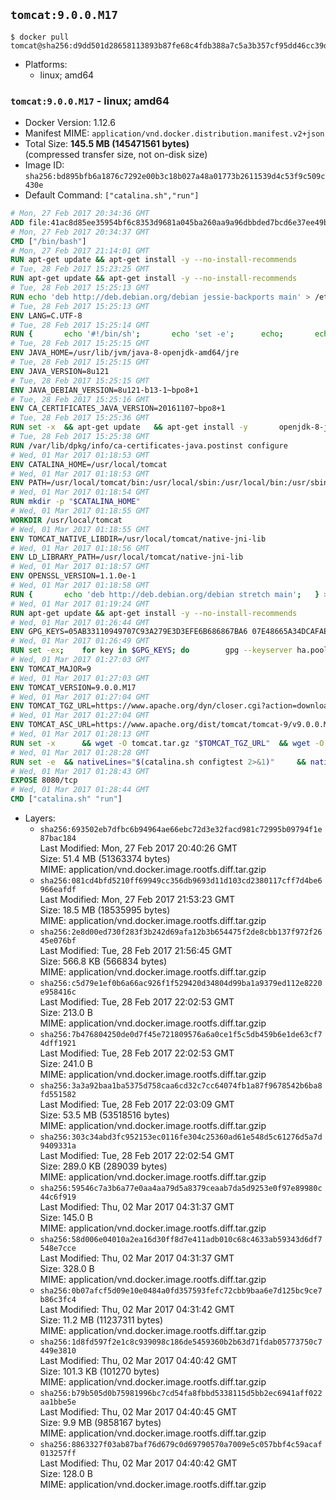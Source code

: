 ## `tomcat:9.0.0.M17`

```console
$ docker pull tomcat@sha256:d9dd501d28658113893b87fe68c4fdb388a7c5a3b357cf95dd46cc39d6c6e4cb
```

-	Platforms:
	-	linux; amd64

### `tomcat:9.0.0.M17` - linux; amd64

-	Docker Version: 1.12.6
-	Manifest MIME: `application/vnd.docker.distribution.manifest.v2+json`
-	Total Size: **145.5 MB (145471561 bytes)**  
	(compressed transfer size, not on-disk size)
-	Image ID: `sha256:bd895bfb6a1876c7292e00b3c18b027a48a01773b2611539d4c53f9c509c430e`
-	Default Command: `["catalina.sh","run"]`

```dockerfile
# Mon, 27 Feb 2017 20:34:36 GMT
ADD file:41ac8d85ee35954bf6c8353d9681a045ba260aa9a96dbbded7bcd6e37ee49bea in / 
# Mon, 27 Feb 2017 20:34:37 GMT
CMD ["/bin/bash"]
# Mon, 27 Feb 2017 21:14:01 GMT
RUN apt-get update && apt-get install -y --no-install-recommends 		ca-certificates 		curl 		wget 	&& rm -rf /var/lib/apt/lists/*
# Tue, 28 Feb 2017 15:23:25 GMT
RUN apt-get update && apt-get install -y --no-install-recommends 		bzip2 		unzip 		xz-utils 	&& rm -rf /var/lib/apt/lists/*
# Tue, 28 Feb 2017 15:25:13 GMT
RUN echo 'deb http://deb.debian.org/debian jessie-backports main' > /etc/apt/sources.list.d/jessie-backports.list
# Tue, 28 Feb 2017 15:25:13 GMT
ENV LANG=C.UTF-8
# Tue, 28 Feb 2017 15:25:14 GMT
RUN { 		echo '#!/bin/sh'; 		echo 'set -e'; 		echo; 		echo 'dirname "$(dirname "$(readlink -f "$(which javac || which java)")")"'; 	} > /usr/local/bin/docker-java-home 	&& chmod +x /usr/local/bin/docker-java-home
# Tue, 28 Feb 2017 15:25:15 GMT
ENV JAVA_HOME=/usr/lib/jvm/java-8-openjdk-amd64/jre
# Tue, 28 Feb 2017 15:25:15 GMT
ENV JAVA_VERSION=8u121
# Tue, 28 Feb 2017 15:25:15 GMT
ENV JAVA_DEBIAN_VERSION=8u121-b13-1~bpo8+1
# Tue, 28 Feb 2017 15:25:16 GMT
ENV CA_CERTIFICATES_JAVA_VERSION=20161107~bpo8+1
# Tue, 28 Feb 2017 15:25:36 GMT
RUN set -x 	&& apt-get update 	&& apt-get install -y 		openjdk-8-jre-headless="$JAVA_DEBIAN_VERSION" 		ca-certificates-java="$CA_CERTIFICATES_JAVA_VERSION" 	&& rm -rf /var/lib/apt/lists/* 	&& [ "$JAVA_HOME" = "$(docker-java-home)" ]
# Tue, 28 Feb 2017 15:25:38 GMT
RUN /var/lib/dpkg/info/ca-certificates-java.postinst configure
# Wed, 01 Mar 2017 01:18:53 GMT
ENV CATALINA_HOME=/usr/local/tomcat
# Wed, 01 Mar 2017 01:18:53 GMT
ENV PATH=/usr/local/tomcat/bin:/usr/local/sbin:/usr/local/bin:/usr/sbin:/usr/bin:/sbin:/bin
# Wed, 01 Mar 2017 01:18:54 GMT
RUN mkdir -p "$CATALINA_HOME"
# Wed, 01 Mar 2017 01:18:55 GMT
WORKDIR /usr/local/tomcat
# Wed, 01 Mar 2017 01:18:55 GMT
ENV TOMCAT_NATIVE_LIBDIR=/usr/local/tomcat/native-jni-lib
# Wed, 01 Mar 2017 01:18:56 GMT
ENV LD_LIBRARY_PATH=/usr/local/tomcat/native-jni-lib
# Wed, 01 Mar 2017 01:18:57 GMT
ENV OPENSSL_VERSION=1.1.0e-1
# Wed, 01 Mar 2017 01:18:58 GMT
RUN { 		echo 'deb http://deb.debian.org/debian stretch main'; 	} > /etc/apt/sources.list.d/stretch.list 	&& { 		echo 'Package: *'; 		echo 'Pin: release n=stretch'; 		echo 'Pin-Priority: -10'; 		echo; 		echo 'Package: openssl libssl*'; 		echo "Pin: version $OPENSSL_VERSION"; 		echo 'Pin-Priority: 990'; 	} > /etc/apt/preferences.d/stretch-openssl
# Wed, 01 Mar 2017 01:19:24 GMT
RUN apt-get update && apt-get install -y --no-install-recommends 		libapr1 		openssl="$OPENSSL_VERSION" 	&& rm -rf /var/lib/apt/lists/*
# Wed, 01 Mar 2017 01:26:44 GMT
ENV GPG_KEYS=05AB33110949707C93A279E3D3EFE6B686867BA6 07E48665A34DCAFAE522E5E6266191C37C037D42 47309207D818FFD8DCD3F83F1931D684307A10A5 541FBE7D8F78B25E055DDEE13C370389288584E7 61B832AC2F1C5A90F0F9B00A1C506407564C17A3 79F7026C690BAA50B92CD8B66A3AD3F4F22C4FED 9BA44C2621385CB966EBA586F72C284D731FABEE A27677289986DB50844682F8ACB77FC2E86E29AC A9C5DF4D22E99998D9875A5110C01C5A2F6059E7 DCFD35E0BF8CA7344752DE8B6FB21E8933C60243 F3A04C595DB5B6A5F1ECA43E3B7BBB100D811BBE F7DA48BB64BCB84ECBA7EE6935CD23C10D498E23
# Wed, 01 Mar 2017 01:26:49 GMT
RUN set -ex; 	for key in $GPG_KEYS; do 		gpg --keyserver ha.pool.sks-keyservers.net --recv-keys "$key"; 	done
# Wed, 01 Mar 2017 01:27:03 GMT
ENV TOMCAT_MAJOR=9
# Wed, 01 Mar 2017 01:27:03 GMT
ENV TOMCAT_VERSION=9.0.0.M17
# Wed, 01 Mar 2017 01:27:04 GMT
ENV TOMCAT_TGZ_URL=https://www.apache.org/dyn/closer.cgi?action=download&filename=tomcat/tomcat-9/v9.0.0.M17/bin/apache-tomcat-9.0.0.M17.tar.gz
# Wed, 01 Mar 2017 01:27:04 GMT
ENV TOMCAT_ASC_URL=https://www.apache.org/dist/tomcat/tomcat-9/v9.0.0.M17/bin/apache-tomcat-9.0.0.M17.tar.gz.asc
# Wed, 01 Mar 2017 01:28:13 GMT
RUN set -x 		&& wget -O tomcat.tar.gz "$TOMCAT_TGZ_URL" 	&& wget -O tomcat.tar.gz.asc "$TOMCAT_ASC_URL" 	&& gpg --batch --verify tomcat.tar.gz.asc tomcat.tar.gz 	&& tar -xvf tomcat.tar.gz --strip-components=1 	&& rm bin/*.bat 	&& rm tomcat.tar.gz* 		&& nativeBuildDir="$(mktemp -d)" 	&& tar -xvf bin/tomcat-native.tar.gz -C "$nativeBuildDir" --strip-components=1 	&& nativeBuildDeps=" 		gcc 		libapr1-dev 		libssl-dev 		make 		openjdk-${JAVA_VERSION%%[-~bu]*}-jdk=$JAVA_DEBIAN_VERSION 	" 	&& apt-get update && apt-get install -y --no-install-recommends $nativeBuildDeps && rm -rf /var/lib/apt/lists/* 	&& ( 		export CATALINA_HOME="$PWD" 		&& cd "$nativeBuildDir/native" 		&& ./configure 			--libdir="$TOMCAT_NATIVE_LIBDIR" 			--prefix="$CATALINA_HOME" 			--with-apr="$(which apr-1-config)" 			--with-java-home="$(docker-java-home)" 			--with-ssl=yes 		&& make -j$(nproc) 		&& make install 	) 	&& apt-get purge -y --auto-remove $nativeBuildDeps 	&& rm -rf "$nativeBuildDir" 	&& rm bin/tomcat-native.tar.gz
# Wed, 01 Mar 2017 01:28:28 GMT
RUN set -e 	&& nativeLines="$(catalina.sh configtest 2>&1)" 	&& nativeLines="$(echo "$nativeLines" | grep 'Apache Tomcat Native')" 	&& nativeLines="$(echo "$nativeLines" | sort -u)" 	&& if ! echo "$nativeLines" | grep 'INFO: Loaded APR based Apache Tomcat Native library' >&2; then 		echo >&2 "$nativeLines"; 		exit 1; 	fi
# Wed, 01 Mar 2017 01:28:43 GMT
EXPOSE 8080/tcp
# Wed, 01 Mar 2017 01:28:44 GMT
CMD ["catalina.sh" "run"]
```

-	Layers:
	-	`sha256:693502eb7dfbc6b94964ae66ebc72d3e32facd981c72995b09794f1e87bac184`  
		Last Modified: Mon, 27 Feb 2017 20:40:26 GMT  
		Size: 51.4 MB (51363374 bytes)  
		MIME: application/vnd.docker.image.rootfs.diff.tar.gzip
	-	`sha256:081cd4bfd5210ff69949cc356db9693d11d103cd2380117cff7d4be6966eafdf`  
		Last Modified: Mon, 27 Feb 2017 21:53:23 GMT  
		Size: 18.5 MB (18535995 bytes)  
		MIME: application/vnd.docker.image.rootfs.diff.tar.gzip
	-	`sha256:2e8d00ed730f283f3b242d69afa12b3b654475f2de8cbb137f972f2645e076bf`  
		Last Modified: Tue, 28 Feb 2017 21:56:45 GMT  
		Size: 566.8 KB (566834 bytes)  
		MIME: application/vnd.docker.image.rootfs.diff.tar.gzip
	-	`sha256:c5d79e1ef0b6a66ac926f1f529420d34804d99ba1a9379ed112e8220e958416c`  
		Last Modified: Tue, 28 Feb 2017 22:02:53 GMT  
		Size: 213.0 B  
		MIME: application/vnd.docker.image.rootfs.diff.tar.gzip
	-	`sha256:7b476804250de0d7f45e721809576a6a0ce1f5c5db459b6e1de63cf74dff1921`  
		Last Modified: Tue, 28 Feb 2017 22:02:53 GMT  
		Size: 241.0 B  
		MIME: application/vnd.docker.image.rootfs.diff.tar.gzip
	-	`sha256:3a3a92baa1ba5375d758caa6cd32c7cc64074fb1a87f9678542b6ba8fd551582`  
		Last Modified: Tue, 28 Feb 2017 22:03:09 GMT  
		Size: 53.5 MB (53518516 bytes)  
		MIME: application/vnd.docker.image.rootfs.diff.tar.gzip
	-	`sha256:303c34abd3fc952153ec0116fe304c25360ad61e548d5c61276d5a7d9409331a`  
		Last Modified: Tue, 28 Feb 2017 22:02:54 GMT  
		Size: 289.0 KB (289039 bytes)  
		MIME: application/vnd.docker.image.rootfs.diff.tar.gzip
	-	`sha256:59546c7a3b6a77e0aa4aa79d5a8379ceaab7da5d9253e0f97e89980c44c6f919`  
		Last Modified: Thu, 02 Mar 2017 04:31:37 GMT  
		Size: 145.0 B  
		MIME: application/vnd.docker.image.rootfs.diff.tar.gzip
	-	`sha256:58d006e04010a2ea16d30ff8d7e411adb010c68c4633ab59343d6df7548e7cce`  
		Last Modified: Thu, 02 Mar 2017 04:31:37 GMT  
		Size: 328.0 B  
		MIME: application/vnd.docker.image.rootfs.diff.tar.gzip
	-	`sha256:0b07afcf5d09e10e0484a0fd357593fefc72cbb9baa6e7d125bc9ce7b86c3fc4`  
		Last Modified: Thu, 02 Mar 2017 04:31:42 GMT  
		Size: 11.2 MB (11237311 bytes)  
		MIME: application/vnd.docker.image.rootfs.diff.tar.gzip
	-	`sha256:1d8fd597f2e1c8c939098c186de5459360b2b63d71fdab05773750c7449e3810`  
		Last Modified: Thu, 02 Mar 2017 04:40:42 GMT  
		Size: 101.3 KB (101270 bytes)  
		MIME: application/vnd.docker.image.rootfs.diff.tar.gzip
	-	`sha256:b79b505d0b75981996bc7cd54fa8fbbd5338115d5bb2ec6941aff022aa1bbe5e`  
		Last Modified: Thu, 02 Mar 2017 04:40:45 GMT  
		Size: 9.9 MB (9858167 bytes)  
		MIME: application/vnd.docker.image.rootfs.diff.tar.gzip
	-	`sha256:8863327f03ab87baf76d679c0d69790570a7009e5c057bbf4c59acaf013257ff`  
		Last Modified: Thu, 02 Mar 2017 04:40:42 GMT  
		Size: 128.0 B  
		MIME: application/vnd.docker.image.rootfs.diff.tar.gzip
